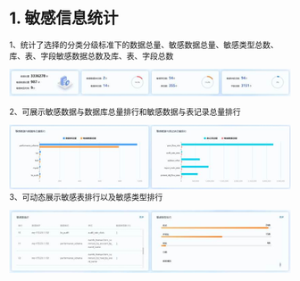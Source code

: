 # 1. 敏感信息统计

 1、统计了选择的分类分级标准下的数据总量、敏感数据总量、敏感类型总数、库、表、字段敏感数据总数及库、表、字段总数

![](/images/operation/dc/datassets/sensitive_1.jpg)

2、可展示敏感数据与数据库总量排行和敏感数据与表记录总量排行

![](/images/operation/dc/datassets/sensitive_2.jpg)
3、可动态展示敏感表排行以及敏感类型排行

![](/images/operation/dc/datassets/sensitive_3.jpg)

